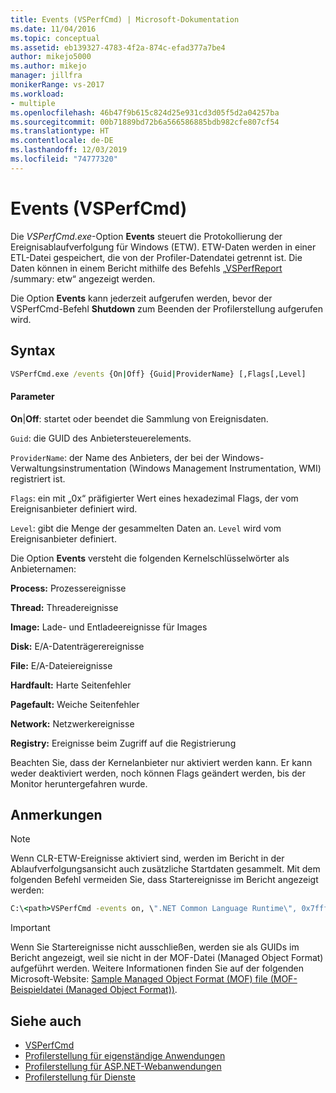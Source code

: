 ```yaml
---
title: Events (VSPerfCmd) | Microsoft-Dokumentation
ms.date: 11/04/2016
ms.topic: conceptual
ms.assetid: eb139327-4783-4f2a-874c-efad377a7be4
author: mikejo5000
ms.author: mikejo
manager: jillfra
monikerRange: vs-2017
ms.workload:
- multiple
ms.openlocfilehash: 46b47f9b615c824d25e931cd3d05f5d2a04257ba
ms.sourcegitcommit: 00b71889bd72b6a566586885bdb982cfe807cf54
ms.translationtype: HT
ms.contentlocale: de-DE
ms.lasthandoff: 12/03/2019
ms.locfileid: "74777320"
---
```

# <a name="events-vsperfcmd"></a>Events (VSPerfCmd)
Die *VSPerfCmd.exe*-Option **Events** steuert die Protokollierung der Ereignisablaufverfolgung für Windows (ETW). ETW-Daten werden in einer ETL-Datei gespeichert, die von der Profiler-Datendatei getrennt ist. Die Daten können in einem Bericht mithilfe des Befehls „[VSPerfReport ](../profiling/vsperfreport.md) /summary: etw“ angezeigt werden.

 Die Option **Events** kann jederzeit aufgerufen werden, bevor der VSPerfCmd-Befehl **Shutdown** zum Beenden der Profilerstellung aufgerufen wird.

## <a name="syntax"></a>Syntax

```cmd
VSPerfCmd.exe /events {On|Off} {Guid|ProviderName} [,Flags[,Level]
```

#### <a name="parameters"></a>Parameter
 **On**&#124;**Off**: startet oder beendet die Sammlung von Ereignisdaten.

 `Guid`: die GUID des Anbietersteuerelements.

 `ProviderName`: der Name des Anbieters, der bei der Windows-Verwaltungsinstrumentation (Windows Management Instrumentation, WMI) registriert ist.

 `Flags`: ein mit „0x“ präfigierter Wert eines hexadezimal Flags, der vom Ereignisanbieter definiert wird.

 `Level`: gibt die Menge der gesammelten Daten an. `Level` wird vom Ereignisanbieter definiert.

 Die Option **Events** versteht die folgenden Kernelschlüsselwörter als Anbieternamen:

 **Process:** Prozessereignisse

 **Thread:** Threadereignisse

 **Image:** Lade- und Entladeereignisse für Images

 **Disk:** E/A-Datenträgerereignisse

 **File:** E/A-Dateiereignisse

 **Hardfault:** Harte Seitenfehler

 **Pagefault:** Weiche Seitenfehler

 **Network:** Netzwerkereignisse

 **Registry:** Ereignisse beim Zugriff auf die Registrierung

 Beachten Sie, dass der Kernelanbieter nur aktiviert werden kann. Er kann weder deaktiviert werden, noch können Flags geändert werden, bis der Monitor heruntergefahren wurde.

## <a name="remarks"></a>Anmerkungen

> [!NOTE]
> Wenn CLR-ETW-Ereignisse aktiviert sind, werden im Bericht in der Ablaufverfolgungsansicht auch zusätzliche Startdaten gesammelt. Mit dem folgenden Befehl vermeiden Sie, dass Startereignisse im Bericht angezeigt werden:

```cmd
C:\<path>VSPerfCmd -events on, \".NET Common Language Runtime\", 0x7fffffff, 5
```

> [!IMPORTANT]
> Wenn Sie Startereignisse nicht ausschließen, werden sie als GUIDs im Bericht angezeigt, weil sie nicht in der MOF-Datei (Managed Object Format) aufgeführt werden. Weitere Informationen finden Sie auf der folgenden Microsoft-Website: [Sample Managed Object Format (MOF) file (MOF-Beispieldatei (Managed Object Format))](https://msdn.microsoft.com/library/default.aspx).

## <a name="see-also"></a>Siehe auch
- [VSPerfCmd](../profiling/vsperfcmd.md)
- [Profilerstellung für eigenständige Anwendungen](../profiling/command-line-profiling-of-stand-alone-applications.md)
- [Profilerstellung für ASP.NET-Webanwendungen](../profiling/command-line-profiling-of-aspnet-web-applications.md)
- [Profilerstellung für Dienste](../profiling/command-line-profiling-of-services.md)
